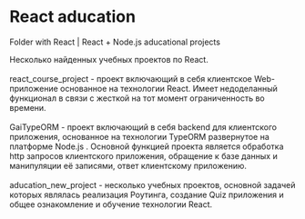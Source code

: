 # React aducation
 Folder with React | React + Node.js aducational projects


Несколько найденных учебных проектов по React.<br/><br/>
react_course_project - проект включающий в себя клиентское Web-приложение основанное на технологии React. Имеет недоделанный функционал в связи с жесткой на тот момент ограниченность во времени.<br/><br/>
GaiTypeORM - проект включающий в себя backend для клиентского приложения, основанное на технологии TypeORM развернутое на платформе Node.js . Основной функцией проекта является обработка http запросов клиентского приложения, обращение к базе данных и манипуляции её записями, ответ клиентскому приложению.<br/><br/>
aducation_new_project - несколько учебных проектов, основной задачей которых являлась реализация Роутинга, создание Quiz приложения и общее ознакомление и обучение технологии React.<br/><br/>
